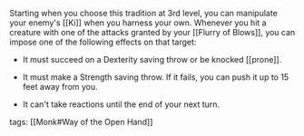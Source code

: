 Starting when you choose this tradition at 3rd level, you can manipulate your enemy's [[Ki]] when you harness your own. Whenever you hit a creature with one of the attacks granted by your [[Flurry of Blows]], you can impose one of the following effects on that target:

-   It must succeed on a Dexterity saving throw or be knocked [[prone]].

-   It must make a Strength saving throw. If it fails, you can push it up to 15 feet away from you.

-   It can't take reactions until the end of your next turn.

tags: [[Monk#Way of the Open Hand]]